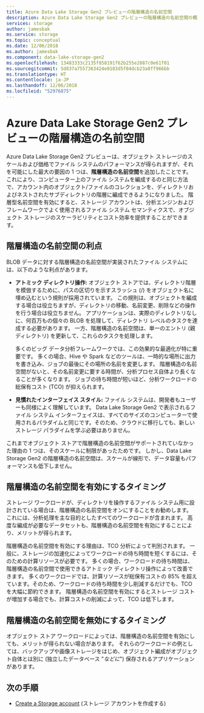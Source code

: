```yaml
---
title: Azure Data Lake Storage Gen2 プレビューの階層構造の名前空間
description: Azure Data Lake Storage Gen2 プレビューの階層構造の名前空間の概念を説明します。
services: storage
author: jamesbak
ms.service: storage
ms.topic: conceptual
ms.date: 12/06/2018
ms.author: jamesbak
ms.component: data-lake-storage-gen2
ms.openlocfilehash: 13483333c2135f858191f62b255e2887c0e61f01
ms.sourcegitcommit: 5d837a7557363424e0183d5f04dcb23a8ff966bb
ms.translationtype: HT
ms.contentlocale: ja-JP
ms.lasthandoff: 12/06/2018
ms.locfileid: "52976875"
---
```

# <a name="azure-data-lake-storage-gen2-preview-hierarchical-namespace"></a>Azure Data Lake Storage Gen2 プレビューの階層構造の名前空間

Azure Data Lake Storage Gen2 プレビューは、オブジェクト ストレージのスケールおよび価格でファイル システムのパフォーマンスが得られますが、それを可能にした最大の要因の 1 つは、**階層構造の名前空間**を追加したことです。 これにより、コンピューター上のファイル システムを編成するのと同じ方法で、アカウント内のオブジェクト/ファイルのコレクションを、ディレクトリおよびネストされたサブディレクトリの階層に編成できるようになりました。 階層型名前空間を有効にすると、ストレージ アカウントは、分析エンジンおよびフレームワークでよく使用されるファイル システム セマンティクスで、オブジェクト ストレージのスケーラビリティとコスト効率を提供することができます。

## <a name="the-benefits-of-the-hierarchical-namespace"></a>階層構造の名前空間の利点

BLOB データに対する階層構造の名前空間が実装されたファイル システムには、以下のような利点があります。

- **アトミック ディレクトリ操作:** オブジェクト ストアでは、ディレクトリ階層を模倣するために、パスの区切りを示すスラッシュ (/) をオブジェクト名に埋め込むという規則が採用されています。 この規則は、オブジェクトを編成する場合は役立ちますが、ディレクトリの移動、名前変更、削除などの操作を行う場合は役立ちません。 アプリケーションは、実際のディレクトリなしに、何百万もの個々の BLOB を処理して、ディレクトリ レベルのタスクを達成する必要があります。 一方、階層構造の名前空間は、単一のエントリ (親ディレクトリ) を更新して、これらのタスクを処理します。

    多くのビッグ データ分析フレームワークでは、この効果的な最適化が特に重要です。 多くの場合、Hive や Spark などのツールは、一時的な場所に出力を書き込み、ジョブの最後にその場所の名前を変更します。 階層構造の名前空間がないと、その名前変更に要する時間が、分析プロセス自体より長くなることが多くなります。 ジョブの待ち時間が短いほど、分析ワークロードの総保有コスト (TCO) が抑えられます。

- **見慣れたインターフェイス スタイル:** ファイル システムは、開発者もユーザーも同様によく理解しています。 Data Lake Storage Gen2 で表示されるファイル システム インターフェイスは、すべてのサイズのコンピューターで使用されるパラダイムと同じです。そのため、クラウドに移行しても、新しいストレージ パラダイムを学ぶ必要はありません。

これまでオブジェクト ストアで階層構造の名前空間がサポートされていなかった理由の 1 つは、そのスケールに制限があったためです。 しかし、Data Lake Storage Gen2 の階層構造の名前空間は、スケールが線形で、データ容量もパフォーマンスも低下しません。

## <a name="when-to-enable-the-hierarchical-namespace"></a>階層構造の名前空間を有効にするタイミング

ストレージ ワークロードが、ディレクトリを操作するファイル システム用に設計されている場合は、階層構造の名前空間をオンにすることをお勧めします。 これには、分析処理を主な目的としたすべてのワークロードが含まれます。 高度な編成が必要なデータセットも、階層構造の名前空間を有効にすることにより、メリットが得られます。

階層構造の名前空間を有効にする理由は、TCO 分析によって判別されます。 一般に、ストレージの加速化によってワークロードの待ち時間を短くするには、そのための計算リソースが必要です。 多くの場合、ワークロードの待ち時間は、階層構造の名前空間で使用できるアトミック ディレクトリ操作によって改善できます。 多くのワークロードでは、計算リソースが総保有コストの 85% を超えています。そのため、ワークロードの待ち時間を少し削減するだけでも、TCO を大幅に節約できます。 階層構造の名前空間を有効にするとストレージ コストが増加する場合でも、計算コストの削減によって、TCO は低下します。

## <a name="when-to-disable-the-hierarchical-namespace"></a>階層構造の名前空間を無効にするタイミング

オブジェクト ストア ワークロードによっては、階層構造の名前空間を有効にしても、メリットが得られない場合があります。 それらのワークロードの例としては、バックアップや画像ストレージをはじめ、オブジェクト編成がオブジェクト自体とは別に (独立したデータベース "*などに*") 保存されるアプリケーションがあります。


## <a name="next-steps"></a>次の手順

- [Create a Storage account](./data-lake-storage-quickstart-create-account.md) (ストレージ アカウントを作成する)